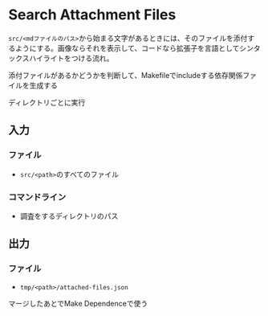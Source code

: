 # Search Attachment Files

`src/<mdファイルのパス>`から始まる文字があるときには、そのファイルを添付するようにする。画像ならそれを表示して、コードなら拡張子を言語としてシンタックスハイライトをつける流れ。

添付ファイルがあるかどうかを判断して、Makefileでincludeする依存関係ファイルを生成する

ディレクトリごとに実行

## 入力

### ファイル

- `src/<path>`のすべてのファイル

### コマンドライン

- 調査をするディレクトリのパス

## 出力

### ファイル

- `tmp/<path>/attached-files.json`

マージしたあとでMake Dependenceで使う
